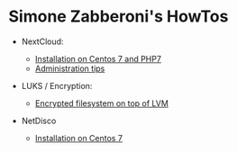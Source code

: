 # Simone Zabberoni's HowTos



- NextCloud:
    - [Installation on Centos 7 and PHP7](https://github.com/Simone-Zabberoni/mini-howtos/blob/master/nextcloud/nextcloud-on-centos7.md)
    - [Administration tips](https://github.com/Simone-Zabberoni/mini-howtos/blob/master/nextcloud/nextcloud-admin-tips.md)

- LUKS / Encryption:
    - [Encrypted filesystem on top of LVM](https://github.com/Simone-Zabberoni/mini-howtos/blob/master/encrypted-fs/luks-over-lvm.md)

- NetDisco
    - [Installation on Centos 7](https://github.com/Simone-Zabberoni/mini-howtos/blob/master/netdisco/netdisco-on-centos7.md)


    





